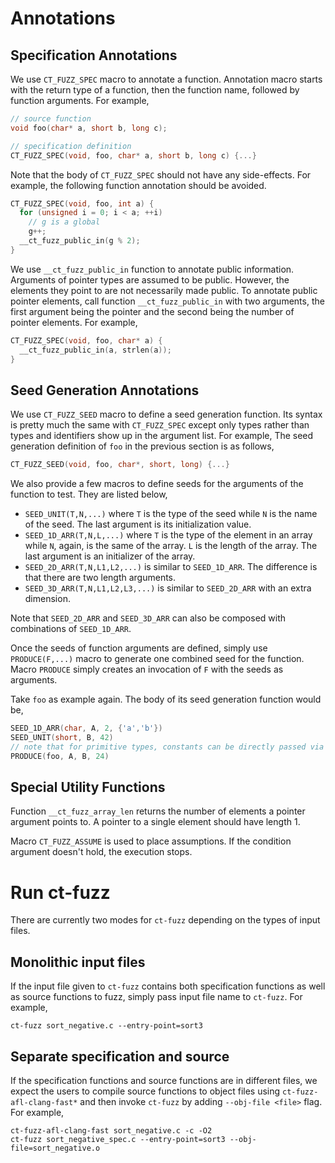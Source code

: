 # Annotations
## Specification Annotations
We use `CT_FUZZ_SPEC` macro to annotate a function. Annotation macro starts with the return type of a function, then the function name, followed by function arguments. For example,
```C
// source function
void foo(char* a, short b, long c);

// specification definition
CT_FUZZ_SPEC(void, foo, char* a, short b, long c) {...}
```

Note that the body of `CT_FUZZ_SPEC` should not have any side-effects. For example, the following function annotation should be avoided.
```C
CT_FUZZ_SPEC(void, foo, int a) {
  for (unsigned i = 0; i < a; ++i)
    // g is a global
    g++;
  __ct_fuzz_public_in(g % 2);
}
```

We use `__ct_fuzz_public_in` function to annotate public information. Arguments of pointer types are assumed to be public. However, the elements they point to are not necessarily made public. To annotate public pointer elements, call function `__ct_fuzz_public_in` with two arguments, the first argument being the pointer and the second being the number of pointer elements. For example,
```C
CT_FUZZ_SPEC(void, foo, char* a) {
  __ct_fuzz_public_in(a, strlen(a));
}
```
## Seed Generation Annotations
We use `CT_FUZZ_SEED` macro to define a seed generation function. Its syntax is pretty much the same with `CT_FUZZ_SPEC` except only types rather than types and identifiers show up in the argument list. For example, The seed generation definition of `foo` in the previous section is as follows,
```C
CT_FUZZ_SEED(void, foo, char*, short, long) {...}
```
We also provide a few macros to define seeds for the arguments of the function to test. They are listed below,
* `SEED_UNIT(T,N,...)` where `T` is the type of the seed while `N` is the name of the seed. The last argument is its initialization value.
* `SEED_1D_ARR(T,N,L,...)` where `T` is the type of the element in an array while `N`, again, is the same of the array. `L` is the length of the array. The last argument is an initializer of the array.
* `SEED_2D_ARR(T,N,L1,L2,...)` is similar to `SEED_1D_ARR`. The difference is that there are two length arguments.
* `SEED_3D_ARR(T,N,L1,L2,L3,...)` is similar to `SEED_2D_ARR` with an extra dimension.

Note that `SEED_2D_ARR` and `SEED_3D_ARR` can also be composed with combinations of `SEED_1D_ARR`.

Once the seeds of function arguments are defined, simply use `PRODUCE(F,...)` macro to generate one combined seed for the function. Macro `PRODUCE` simply creates an invocation of `F` with the seeds as arguments.

Take `foo` as example again. The body of its seed generation function would be,
```C
SEED_1D_ARR(char, A, 2, {'a','b'})
SEED_UNIT(short, B, 42)
// note that for primitive types, constants can be directly passed via PRODUCE
PRODUCE(foo, A, B, 24)
```
## Special Utility Functions
Function `__ct_fuzz_array_len` returns the number of elements a pointer argument points to. A pointer to a single element should have length 1.

Macro `CT_FUZZ_ASSUME` is used to place assumptions. If the condition argument doesn't hold, the execution stops.

# Run ct-fuzz
There are currently two modes for `ct-fuzz` depending on the types of input files.
## Monolithic input files
If the input file given to `ct-fuzz` contains both specification functions as well as source functions to fuzz, simply pass input file name to `ct-fuzz`. For example,

```
ct-fuzz sort_negative.c --entry-point=sort3
```
## Separate specification and source
If the specification functions and source functions are in different files, we expect the users to compile source functions to object files using `ct-fuzz-afl-clang-fast*` and then invoke `ct-fuzz` by adding `--obj-file <file>` flag. For example,

```
ct-fuzz-afl-clang-fast sort_negative.c -c -O2
ct-fuzz sort_negative_spec.c --entry-point=sort3 --obj-file=sort_negative.o
```
